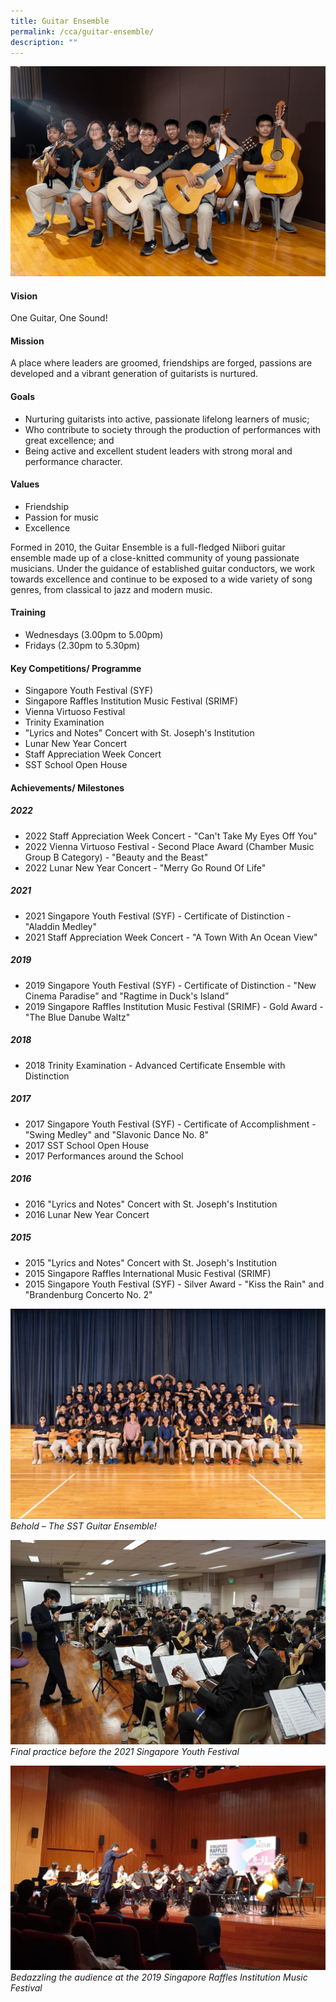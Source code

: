 ```yaml
---
title: Guitar Ensemble
permalink: /cca/guitar-ensemble/
description: ""
---
```

![](/images/CCA/guitar%20cover.jpeg)

#### Vision
One Guitar, One Sound!

#### Mission
A place where leaders are groomed, friendships are forged, passions are developed and a vibrant generation of guitarists is nurtured.

#### Goals
*   Nurturing guitarists into active, passionate lifelong learners of music;
*   Who contribute to society through the production of performances with great excellence; and
*   Being active and excellent student leaders with strong moral and performance character.
    
#### Values
*   Friendship
*   Passion for music
*   Excellence
  
Formed in 2010, the Guitar Ensemble is a full-fledged Niibori guitar ensemble made up of a close-knitted community of young passionate musicians. Under the guidance of established guitar conductors, we work towards excellence and continue to be exposed to a wide variety of song genres, from classical to jazz and modern music.

#### Training 
*   Wednesdays (3.00pm to 5.00pm)
*   Fridays (2.30pm to 5.30pm)
    
#### Key Competitions/ Programme
*   Singapore Youth Festival (SYF) 
*   Singapore Raffles Institution Music Festival (SRIMF)
*   Vienna Virtuoso Festival
*   Trinity Examination
*   "Lyrics and Notes" Concert with St. Joseph's Institution
*   Lunar New Year Concert 
*   Staff Appreciation Week Concert
*   SST School Open House
    
#### Achievements/ Milestones
##### 2022
*   2022 Staff Appreciation Week Concert - "Can't Take My Eyes Off You"
*   2022 Vienna Virtuoso Festival - Second Place Award (Chamber Music Group B Category) - "Beauty and the Beast"
*   2022 Lunar New Year Concert - "Merry Go Round Of Life"
    
##### 2021
*   2021 Singapore Youth Festival (SYF) - Certificate of Distinction - "Aladdin Medley"
*   2021 Staff Appreciation Week Concert - "A Town With An Ocean View"
  
##### 2019
*   2019 Singapore Youth Festival (SYF) - Certificate of Distinction - "New Cinema Paradise" and "Ragtime in Duck's Island”
*   2019 Singapore Raffles Institution Music Festival (SRIMF) - Gold Award - "The Blue Danube Waltz"

#####  2018
*   2018 Trinity Examination - Advanced Certificate Ensemble with Distinction

##### 2017
*   2017 Singapore Youth Festival (SYF) - Certificate of Accomplishment - "Swing Medley" and "Slavonic Dance No. 8"
*   2017 SST School Open House
*   2017 Performances around the School
    
##### 2016
*   2016 "Lyrics and Notes" Concert with St. Joseph's Institution
*   2016 Lunar New Year Concert
    
##### 2015
*   2015 "Lyrics and Notes" Concert with St. Joseph's Institution
*   2015 Singapore Raffles International Music Festival (SRIMF)
*   2015 Singapore Youth Festival (SYF) - Silver Award - "Kiss the Rain" and "Brandenburg Concerto No. 2"

![](/images/CCA/guitar%2001.jpg)
*Behold – The SST Guitar Ensemble!*

![](/images/CCA/guitar%2002.jpg)
*Final practice before the 2021 Singapore Youth Festival*

![](/images/CCA/guitar%2004.jpg)
*Bedazzling the audience at the 2019 Singapore Raffles Institution Music Festival*